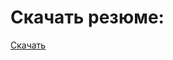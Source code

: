 # Скачать резюме:
[Скачать]([https://github.com/maxlyara1/CV/files/15393663/Maksim.Lyara.2024.Summer.pdf](https://github.com/maxlyara1/CV/raw/main/CV%20Максим%20Ляра%202025%20Зима.pdf))
